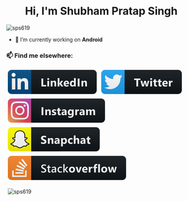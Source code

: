 <h1 align="center">Hi, I'm Shubham Pratap Singh</h1>
<p align="left"> <img src="https://komarev.com/ghpvc/?username=sps619" alt="sps619" /> </p>

- 🔭 I’m currently working on **Android**

<p align="left">
<h3 align="left">📫 Find me elsewhere:</h3>
<a href="https://www.linkedin.com/in/sps619/">
    <img src="svg/social/linkedin.svg" alt="linkedin" style="vertical-align:top; margin:6px 4px"></a>  
<a href="https://twitter.com/sps619">
    <img src="svg/social/twitter.svg" alt="twitter" style="vertical-align:top; margin:6px 4px"></a> 
 <a href="https://instagram.com/shubhamthakur619">
    <img src="svg/social/instagram.svg" alt="instagram" style="vertical-align:top; margin:6px 4px"></a>  
<a href="https://www.snapchat.com/add/sps_619">
    <img src="svg/social/snapchat.svg" alt="snapchat" style="vertical-align:top; margin:6px 4px"></a>
<a href="https://stackoverflow.com/users/4360022/shubham-thakur">
    <img src="svg/social/stackoverflow.svg" alt="stackoverflow" style="vertical-align:top; margin:6px 4px"></a>  
</p>


<p>&nbsp;<img align="center" src="https://github-readme-stats.vercel.app/api?username=sps619&show_icons=true" alt="sps619" /></p>
